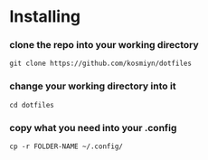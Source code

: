 # Installing

### clone the repo into your working directory
```
git clone https://github.com/kosmiyn/dotfiles
```
### change your working directory into it
```
cd dotfiles
```
### copy what you need into your .config
```
cp -r FOLDER-NAME ~/.config/
```
